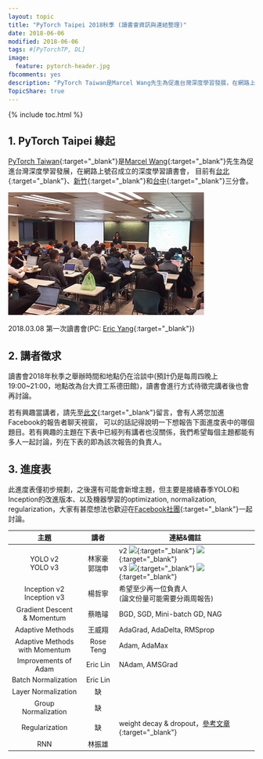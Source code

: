 ```yaml
---
layout: topic
title: "PyTorch Taipei 2018秋季 (讀書會資訊與連結整理)"
date: 2018-06-06
modified: 2018-06-06
tags: #[PyTorchTP, DL]
image:
  feature: pytorch-header.jpg
fbcomments: yes
description: "PyTorch Taiwan是Marcel Wang先生為促進台灣深度學習發展，在網路上號召成立的深度學習讀書會，目前有台北、台中和新竹三個子分會 | PyTorch Taipei"
TopicShare: true
---
```


{% include toc.html %}

## 1. PyTorch Taipei 緣起

[PyTorch Taiwan](https://www.facebook.com/groups/2027602154187130/){:target="_blank"}是[Marcel Wang](https://www.linkedin.com/in/marcel-wang-3a988b7a/){:target="_blank"}先生為促進台灣深度學習發展，在網路上號召成立的深度學習讀書會，
目前有[台北](http://hemingwang.blogspot.tw/2018/01/pytorchpytorch-taipei_20.html){:target="_blank"}、[新竹](http://hemingwang.blogspot.tw/2018/01/pytorchpytorch-hsinchu.html){:target="_blank"}和[台中](http://hemingwang.blogspot.tw/2018/04/pytorchpytorch-taichung_26.html){:target="_blank"}三分會。

<img src="../../../images/pytp1.jpg">

2018.03.08 第一次讀書會(PC: [Eric Yang](https://www.facebook.com/profile.php?id=1561001417){:target="_blank"})

## 2. 講者徵求

讀書會2018年秋季之舉辦時間和地點仍在洽談中(預計仍是每周四晚上19:00~21:00，地點改為台大資工系德田館)，讀書會進行方式待徵完講者後也會再討論。

若有興趣當講者，請先至[此文](https://www.facebook.com/groups/2027602154187130/permalink/2060273964253282/){:target="_blank"}留言，會有人將您加進Facebook的報告者聊天視窗，
可以的話記得說明一下想報告下面進度表中的哪個題目。若有興趣的主題在下表中已經列有講者也沒關係，我們希望每個主題都能有多人一起討論，列在下表的即為該次報告的負責人。

## 3. 進度表

此進度表僅初步規劃，之後還有可能會新增主題，但主要是接續春季YOLO和Inception的改進版本、以及機器學習的optimization, normalization, regularization，大家有甚麼想法也歡迎在[Facebook社團](https://www.facebook.com/groups/2027602154187130/){:target="_blank"}一起討論。

<!--
<link rel="stylesheet" href="./custom.css">
<div class="w3-row">
  <div class="w3-quarter w3-container">
    <p><img src="../../images/icons/gd.png" alt="" /> <a href="https://drive.google.com/open?id=12AYDi8JCsqYVXJH7jbexuu3LHtqtudiz" target="_blank">全部論文下載</a><br>
    <img src="../../images/icons/gds.png" alt="" /> <a href="https://docs.google.com/spreadsheets/d/1qYJ5rOL7gotjbcXTVPDvclyZptZ-cRpYcDbdWk3PMt4/edit?usp=sharing" target="_blank">每周講者列表</a><br>
    <img src="../../images/icons/github.png" alt="" /> <a href="https://github.com/pecu/PyTorch_CSX" target="_blank">實作進度表</a><br><img src="../../images/icons/youtube.png" alt="" /> <a href="https://www.youtube.com/channel/UCk_f2g9Dkc4WaqrqpzxywJw" target="_blank">PyTorchTP</a></p>
  </div>
  <div class="w3-quarter w3-container">
    <p><img src="../../images/icons/paper.png" alt="" />: 論文PDF<br>
    <img src="../../images/icons/mt.png" alt="" />: 講者之講解材料<br>
    <img src="../../images/icons/video.png" alt="" />: 論文講解影片連結</p>
  </div>
  <div class="w3-quarter w3-container">
    <p><img src="../../images/icons/coding.png" alt="" />: 官方程式/Demo<br>
    <img src="../../images/icons/pytorch.png" alt="" />: PyTorch範例程式<br>
    <img src="../../images/icons/video_t.png" alt="" />: PyTorch講解影片</p>
  </div>
</div>
-->



| 主題                          | 講者              | 連結&備註 
|:-----------------------------:|:-----------------:| ------
| YOLO v2<br/>YOLO v3           | 林家豪<br/>郭瑞申 | v2 [![][p]][Yv2p]{:target="_blank"} [![][p]][Yv2]{:target="_blank"} <br/>v3 [![][p]][Yv3p]{:target="_blank"} [![][p]][Yv3]{:target="_blank"} 
| Inception v2<br/>Inception v3 | 楊哲寧<br/>       | 希望至少再一位負責人<br/>(論文份量可能需要分兩周報告) 
| Gradient Descent <br/>& Momentum | 蔡皓璿         | BGD, SGD, Mini-batch GD, NAG 
| Adaptive Methods              | 王威翔            | AdaGrad, AdaDelta, RMSprop 
| Adaptive Methods <br/>with Momentum | Rose Teng   | Adam, AdaMax 
| Improvements of Adam          | Eric Lin          | NAdam, AMSGrad 
| Batch Normalization           | Eric Lin          |
| Layer Normalization           | 缺                |
| Group Normalization           | 缺                |
| Regularization                | 缺                | weight decay & dropout，[參考文章](http://hemingwang.blogspot.com/2017/06/aiweight-decay.html){:target="_blank"}
| RNN |林振雄 |    

[p]: ../../../images/icons/paper.png
[c]: ../../../images/icons/coding.png
[v]: ../../../images/icons/video.png
[t]: ../../../images/icons/pytorch.png
[vt]: ../../../images/icons/video_t.png
[m]: ../../../images/icons/mt.png

<!-- YOLO v23 -->
[Yv2]: https://pjreddie.com/darknet/yolov2/
[Yv3]: https://pjreddie.com/darknet/yolo/
[Yv2p]: https://arxiv.org/pdf/1612.08242
[Yv3p]: https://pjreddie.com/media/files/papers/YOLOv3.pdf


